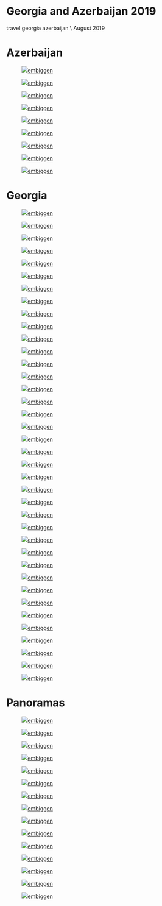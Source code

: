 # Georgia and Azerbaijan 2019

<tag>travel</a> <tag>georgia</tag> <tag>azerbaijan</tag> \\ August 2019

# Azerbaijan

<figure><img src="/images/georgia-azerbaijan-2019/DSCF2120_preview.jpg"/><a href="/images/georgia-azerbaijan-2019/DSCF2120.jpg">embiggen</a></figure>
<figure><img src="/images/georgia-azerbaijan-2019/DSCF2123_preview.jpg"/><a href="/images/georgia-azerbaijan-2019/DSCF2123.jpg">embiggen</a></figure>
<figure><img src="/images/georgia-azerbaijan-2019/DSCF2138_preview.jpg"/><a href="/images/georgia-azerbaijan-2019/DSCF2138.jpg">embiggen</a></figure>
<figure><img src="/images/georgia-azerbaijan-2019/DSCF2149_preview.jpg"/><a href="/images/georgia-azerbaijan-2019/DSCF2149.jpg">embiggen</a></figure>
<figure><img src="/images/georgia-azerbaijan-2019/DSCF2157_preview.jpg"/><a href="/images/georgia-azerbaijan-2019/DSCF2157.jpg">embiggen</a></figure>
<figure><img src="/images/georgia-azerbaijan-2019/DSCF2161_preview.jpg"/><a href="/images/georgia-azerbaijan-2019/DSCF2161.jpg">embiggen</a></figure>
<figure><img src="/images/georgia-azerbaijan-2019/DSCF2181_preview.jpg"/><a href="/images/georgia-azerbaijan-2019/DSCF2181.jpg">embiggen</a></figure>
<figure><img src="/images/georgia-azerbaijan-2019/DSCF2221_preview.jpg"/><a href="/images/georgia-azerbaijan-2019/DSCF2221.jpg">embiggen</a></figure>
<figure><img src="/images/georgia-azerbaijan-2019/DSCF2227_preview.jpg"/><a href="/images/georgia-azerbaijan-2019/DSCF2227.jpg">embiggen</a></figure>

# Georgia

<figure><img src="/images/georgia-azerbaijan-2019/DSCF2069_preview.jpg"/><a href="/images/georgia-azerbaijan-2019/DSCF2069.jpg">embiggen</a></figure>
<figure><img src="/images/georgia-azerbaijan-2019/DSCF2075_preview.jpg"/><a href="/images/georgia-azerbaijan-2019/DSCF2075.jpg">embiggen</a></figure>
<figure><img src="/images/georgia-azerbaijan-2019/DSCF2076_preview.jpg"/><a href="/images/georgia-azerbaijan-2019/DSCF2076.jpg">embiggen</a></figure>
<figure><img src="/images/georgia-azerbaijan-2019/DSCF2087_preview.jpg"/><a href="/images/georgia-azerbaijan-2019/DSCF2087.jpg">embiggen</a></figure>
<figure><img src="/images/georgia-azerbaijan-2019/DSCF2248_preview.jpg"/><a href="/images/georgia-azerbaijan-2019/DSCF2248.jpg">embiggen</a></figure>
<figure><img src="/images/georgia-azerbaijan-2019/DSCF2253_preview.jpg"/><a href="/images/georgia-azerbaijan-2019/DSCF2253.jpg">embiggen</a></figure>
<figure><img src="/images/georgia-azerbaijan-2019/DSCF2269_preview.jpg"/><a href="/images/georgia-azerbaijan-2019/DSCF2269.jpg">embiggen</a></figure>
<figure><img src="/images/georgia-azerbaijan-2019/DSCF2284_preview.jpg"/><a href="/images/georgia-azerbaijan-2019/DSCF2284.jpg">embiggen</a></figure>
<figure><img src="/images/georgia-azerbaijan-2019/DSCF2295_preview.jpg"/><a href="/images/georgia-azerbaijan-2019/DSCF2295.jpg">embiggen</a></figure>
<figure><img src="/images/georgia-azerbaijan-2019/DSCF2301_preview.jpg"/><a href="/images/georgia-azerbaijan-2019/DSCF2301.jpg">embiggen</a></figure>
<figure><img src="/images/georgia-azerbaijan-2019/DSCF2306_preview.jpg"/><a href="/images/georgia-azerbaijan-2019/DSCF2306.jpg">embiggen</a></figure>
<figure><img src="/images/georgia-azerbaijan-2019/DSCF2316_preview.jpg"/><a href="/images/georgia-azerbaijan-2019/DSCF2316.jpg">embiggen</a></figure>
<figure><img src="/images/georgia-azerbaijan-2019/DSCF2333_preview.jpg"/><a href="/images/georgia-azerbaijan-2019/DSCF2333.jpg">embiggen</a></figure>
<figure><img src="/images/georgia-azerbaijan-2019/DSCF2371_preview.jpg"/><a href="/images/georgia-azerbaijan-2019/DSCF2371.jpg">embiggen</a></figure>
<figure><img src="/images/georgia-azerbaijan-2019/DSCF2375_preview.jpg"/><a href="/images/georgia-azerbaijan-2019/DSCF2375.jpg">embiggen</a></figure>
<figure><img src="/images/georgia-azerbaijan-2019/DSCF2387_preview.jpg"/><a href="/images/georgia-azerbaijan-2019/DSCF2387.jpg">embiggen</a></figure>
<figure><img src="/images/georgia-azerbaijan-2019/DSCF2396_preview.jpg"/><a href="/images/georgia-azerbaijan-2019/DSCF2396.jpg">embiggen</a></figure>
<figure><img src="/images/georgia-azerbaijan-2019/DSCF2409_preview.jpg"/><a href="/images/georgia-azerbaijan-2019/DSCF2409.jpg">embiggen</a></figure>
<figure><img src="/images/georgia-azerbaijan-2019/DSCF2418_preview.jpg"/><a href="/images/georgia-azerbaijan-2019/DSCF2418.jpg">embiggen</a></figure>
<figure><img src="/images/georgia-azerbaijan-2019/DSCF2424_preview.jpg"/><a href="/images/georgia-azerbaijan-2019/DSCF2424.jpg">embiggen</a></figure>
<figure><img src="/images/georgia-azerbaijan-2019/DSCF2430_preview.jpg"/><a href="/images/georgia-azerbaijan-2019/DSCF2430.jpg">embiggen</a></figure>
<figure><img src="/images/georgia-azerbaijan-2019/DSCF2437_preview.jpg"/><a href="/images/georgia-azerbaijan-2019/DSCF2437.jpg">embiggen</a></figure>
<figure><img src="/images/georgia-azerbaijan-2019/DSCF2442_preview.jpg"/><a href="/images/georgia-azerbaijan-2019/DSCF2442.jpg">embiggen</a></figure>
<figure><img src="/images/georgia-azerbaijan-2019/DSCF2444_preview.jpg"/><a href="/images/georgia-azerbaijan-2019/DSCF2444.jpg">embiggen</a></figure>
<figure><img src="/images/georgia-azerbaijan-2019/DSCF2451_preview.jpg"/><a href="/images/georgia-azerbaijan-2019/DSCF2451.jpg">embiggen</a></figure>
<figure><img src="/images/georgia-azerbaijan-2019/DSCF2457_preview.jpg"/><a href="/images/georgia-azerbaijan-2019/DSCF2457.jpg">embiggen</a></figure>
<figure><img src="/images/georgia-azerbaijan-2019/DSCF2470_preview.jpg"/><a href="/images/georgia-azerbaijan-2019/DSCF2470.jpg">embiggen</a></figure>
<figure><img src="/images/georgia-azerbaijan-2019/DSCF2472_preview.jpg"/><a href="/images/georgia-azerbaijan-2019/DSCF2472.jpg">embiggen</a></figure>
<figure><img src="/images/georgia-azerbaijan-2019/DSCF2478_preview.jpg"/><a href="/images/georgia-azerbaijan-2019/DSCF2478.jpg">embiggen</a></figure>
<figure><img src="/images/georgia-azerbaijan-2019/DSCF2479_preview.jpg"/><a href="/images/georgia-azerbaijan-2019/DSCF2479.jpg">embiggen</a></figure>
<figure><img src="/images/georgia-azerbaijan-2019/DSCF2506_preview.jpg"/><a href="/images/georgia-azerbaijan-2019/DSCF2506.jpg">embiggen</a></figure>
<figure><img src="/images/georgia-azerbaijan-2019/DSCF2516_preview.jpg"/><a href="/images/georgia-azerbaijan-2019/DSCF2516.jpg">embiggen</a></figure>
<figure><img src="/images/georgia-azerbaijan-2019/DSCF2521_preview.jpg"/><a href="/images/georgia-azerbaijan-2019/DSCF2521.jpg">embiggen</a></figure>
<figure><img src="/images/georgia-azerbaijan-2019/DSCF2533_preview.jpg"/><a href="/images/georgia-azerbaijan-2019/DSCF2533.jpg">embiggen</a></figure>
<figure><img src="/images/georgia-azerbaijan-2019/DSCF2540_preview.jpg"/><a href="/images/georgia-azerbaijan-2019/DSCF2540.jpg">embiggen</a></figure>
<figure><img src="/images/georgia-azerbaijan-2019/DSCF2542_preview.jpg"/><a href="/images/georgia-azerbaijan-2019/DSCF2542.jpg">embiggen</a></figure>
<figure><img src="/images/georgia-azerbaijan-2019/DSCF2543_preview.jpg"/><a href="/images/georgia-azerbaijan-2019/DSCF2543.jpg">embiggen</a></figure>
<figure><img src="/images/georgia-azerbaijan-2019/DSCF2550_preview.jpg"/><a href="/images/georgia-azerbaijan-2019/DSCF2550.jpg">embiggen</a></figure>

# Panoramas

<figure><img src="/images/georgia-azerbaijan-2019/DSCF2133_preview.jpg"/><a href="/images/georgia-azerbaijan-2019/DSCF2133.jpg">embiggen</a></figure>
<figure><img src="/images/georgia-azerbaijan-2019/DSCF2140_preview.jpg"/><a href="/images/georgia-azerbaijan-2019/DSCF2140.jpg">embiggen</a></figure>
<figure><img src="/images/georgia-azerbaijan-2019/DSCF2241_preview.jpg"/><a href="/images/georgia-azerbaijan-2019/DSCF2241.jpg">embiggen</a></figure>
<figure><img src="/images/georgia-azerbaijan-2019/DSCF2309_preview.jpg"/><a href="/images/georgia-azerbaijan-2019/DSCF2309.jpg">embiggen</a></figure>
<figure><img src="/images/georgia-azerbaijan-2019/DSCF2327_preview.jpg"/><a href="/images/georgia-azerbaijan-2019/DSCF2327.jpg">embiggen</a></figure>
<figure><img src="/images/georgia-azerbaijan-2019/DSCF2353_preview.jpg"/><a href="/images/georgia-azerbaijan-2019/DSCF2353.jpg">embiggen</a></figure>
<figure><img src="/images/georgia-azerbaijan-2019/DSCF2403_preview.jpg"/><a href="/images/georgia-azerbaijan-2019/DSCF2403.jpg">embiggen</a></figure>
<figure><img src="/images/georgia-azerbaijan-2019/DSCF2415_preview.jpg"/><a href="/images/georgia-azerbaijan-2019/DSCF2415.jpg">embiggen</a></figure>
<figure><img src="/images/georgia-azerbaijan-2019/DSCF2425_preview.jpg"/><a href="/images/georgia-azerbaijan-2019/DSCF2425.jpg">embiggen</a></figure>
<figure><img src="/images/georgia-azerbaijan-2019/DSCF2429_preview.jpg"/><a href="/images/georgia-azerbaijan-2019/DSCF2429.jpg">embiggen</a></figure>
<figure><img src="/images/georgia-azerbaijan-2019/DSCF2431_preview.jpg"/><a href="/images/georgia-azerbaijan-2019/DSCF2431.jpg">embiggen</a></figure>
<figure><img src="/images/georgia-azerbaijan-2019/DSCF2445_preview.jpg"/><a href="/images/georgia-azerbaijan-2019/DSCF2445.jpg">embiggen</a></figure>
<figure><img src="/images/georgia-azerbaijan-2019/DSCF2545_preview.jpg"/><a href="/images/georgia-azerbaijan-2019/DSCF2545.jpg">embiggen</a></figure>
<figure><img src="/images/georgia-azerbaijan-2019/DSCF2548_preview.jpg"/><a href="/images/georgia-azerbaijan-2019/DSCF2548.jpg">embiggen</a></figure>
<figure><img src="/images/georgia-azerbaijan-2019/DSCF2549_preview.jpg"/><a href="/images/georgia-azerbaijan-2019/DSCF2549.jpg">embiggen</a></figure>